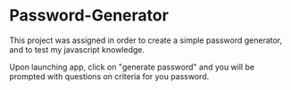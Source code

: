 # Password-Generator

This project was assigned in order to create a simple password generator, and to test my javascript knowledge.

Upon launching app, click on "generate password" and you will be prompted with questions on criteria for you password.